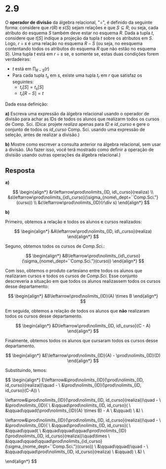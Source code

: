 # 2.9

O **operador de divisão** da álgebra relacional, "$\div$", é definido da seguinte forma: considere que $r(R)$ e $s(S)$ sejam relações e que $S \subseteq R$; ou seja, cada atributo do esquema $S$ também deve estar no esquema $R$. Dada a tupla $t$, considere que $t[S]$ indique a projeção da tupla $t$ sobre os atributos em $S$. Logo, $r \div s$ é uma relação no esquema $R - S$ (ou seja, no eesquema contentando todos os atributos do esquema $R$ que não estão no esquema $S$). Uma tupla $t$ está em $r \div s$ se, e somente se, estas duas condições forem verdadeiras:

- $t$ está em $\prod_{R-S}(r)$
- Para cada tupla $t_s$ em $s$, existe uma tupla $t_r$ em $r$ que satisfaz os seguintes:
    - $t_r[S] = t_s[S]$
    - $t_r[R-S] = t$

Dada essa definição:

**a)** Escreva uma expressão da álgebra relacional usando o operador de divisão para achar as IDs de todos os alunos que realizarm todos os cursos de Comp. Sci. (Dica: projete $realiza$ apenas para $ID$ e $id\_curso$ e gere o conjunto de todos os $id\_curso$ Comp. Sci. usando uma expressão de seleção, antes de realizar a divisão.)

**b)** Mostre como escrever a consulta anterior na álgebra relacional, sem usar a divisão. (Ao fazer isso, você terá mostrado como definir a operação de divisião usando outras operações da álgebra relacional.)

## Resposta

**a)**

$$
\begin{align*}
&r\leftarrow\prod\nolimits_{ID, id\_curso}(realiza) \\
&s\leftarrow\prod\nolimits_{id\_curso}(\sigma_{nome\_dept=``Comp.Sci."}(curso)) \\
&c\leftarrow\prod\nolimits_{ID}(r\div s)
\end{align*}
$$

**b)**

Primeiro, obtemos a relação e todos os alunos e cursos realizados:

$$
\begin{align*}
&A\leftarrow\prod\nolimits_{ID, id\_curso}(realiza)
\end{align*}
$$

Seguno, obtemos todos os cursos de *Comp.Sci.*:

$$
\begin{align*}
&B\leftarrow\prod\nolimits_{id\_curso}(\sigma_{nome\_dept=``Comp.Sci."}(curso))
\end{align*}
$$

Com isso, obtemos o produto cartesiano entre todos os alunos que realizaram cursos e todos os cursos de *Comp.Sci.* Esse conjunto descreveria a situação em que todos os alunos realizassem todos os cursos desse departamento:

$$
\begin{align*}
&B\leftarrow\prod\nolimits_{ID}(A) \times B
\end{align*}
$$

Em seguida, obtemos a relação de todos os alunos que **não** realizaram todos os cursos desse departamento.

$$
\begin{align*}
&D\leftarrow\prod\nolimits_{ID, id\_curso}(C - A)
\end{align*}
$$

Finalmente, obtemos todos os alunos que cursaram todos os cursos desse departamento.

$$
\begin{align*}
&E\leftarrow\prod\nolimits_{ID}(A) - \prod\nolimits_{ID}(D)
\end{align*}
$$

Substituindo, temos:

$$
\begin{align*}
E\leftarrow&\prod\nolimits_{ID}(\prod\nolimits_{ID, id\_curso}(realiza))\quad - \\
&\prod\nolimits_{ID}(\prod\nolimits_{ID, id\_curso}(C-A)) \\

\leftarrow&\prod\nolimits_{ID}(\prod\nolimits_{ID, id\_curso}(realiza))\quad - \\
&\prod\nolimits_{ID}( \\
&\qquad\prod\nolimits_{ID, id\_curso}( \\
&\qquad\qquad(\prod\nolimits_{ID}(A) \times B) - A \\
&\qquad) \\
&) \\

\leftarrow&\prod\nolimits_{ID}(\prod\nolimits_{ID, id\_curso}(realiza))\quad - \\
&\prod\nolimits_{ID}( \\
&\qquad\prod\nolimits_{ID, id\_curso}( \\
&\qquad\qquad( \\
&\qquad\qquad\qquad\prod\nolimits_{ID}(\prod\nolimits_{ID, id\_curso}(realiza))\quad\times \\
&\qquad\qquad\qquad\prod\nolimits_{id\_curso}(\sigma_{nome\_dept=``Comp.Sci."}(curso)) \\
&\qquad\qquad)\quad - \\
&\qquad\qquad\prod\nolimits_{ID, id\_curso}(realiza) \\
&\qquad) \\
&) \\

\end{align*}
$$
